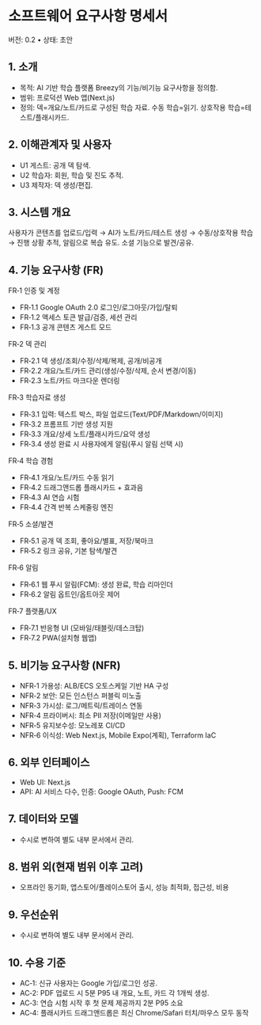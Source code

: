 # 소프트웨어 요구사항 명세서

버전: 0.2 • 상태: 초안

## 1. 소개

- 목적: AI 기반 학습 플랫폼 Breezy의 기능/비기능 요구사항을 정의함.
- 범위: 프로덕션 Web 앱(Next.js)
- 정의: 덱=개요/노트/카드로 구성된 학습 자료. 수동 학습=읽기. 상호작용 학습=테스트/플래시카드.

## 2. 이해관계자 및 사용자

- U1 게스트: 공개 덱 탐색.
- U2 학습자: 회원, 학습 및 진도 추적.
- U3 제작자: 덱 생성/편집.

## 3. 시스템 개요

사용자가 콘텐츠를 업로드/입력 → AI가 노트/카드/테스트 생성 → 수동/상호작용 학습 → 진행 상황 추적, 알림으로 복습 유도. 소셜 기능으로 발견/공유.

## 4. 기능 요구사항 (FR)

FR‑1 인증 및 계정

- FR‑1.1 Google OAuth 2.0 로그인/로그아웃/가입/탈퇴
- FR‑1.2 액세스 토큰 발급/검증, 세션 관리
- FR‑1.3 공개 콘텐츠 게스트 모드

FR‑2 덱 관리

- FR‑2.1 덱 생성/조회/수정/삭제/복제, 공개/비공개
- FR‑2.2 개요/노트/카드 관리(생성/수정/삭제, 순서 변경/이동)
- FR‑2.3 노트/카드 마크다운 렌더링

FR‑3 학습자료 생성

- FR‑3.1 입력: 텍스트 박스, 파일 업로드(Text/PDF/Markdown/이미지)
- FR‑3.2 프롬프트 기반 생성 지원
- FR‑3.3 개요/상세 노트/플래시카드/요약 생성
- FR‑3.4 생성 완료 시 사용자에게 알림(푸시 알림 선택 시)

FR‑4 학습 경험

- FR‑4.1 개요/노트/카드 수동 읽기
- FR‑4.2 드래그앤드롭 플래시카드 + 효과음
- FR‑4.3 AI 연습 시험
- FR‑4.4 간격 반복 스케줄링 엔진

FR‑5 소셜/발견

- FR‑5.1 공개 덱 조회, 좋아요/별표, 저장/북마크
- FR‑5.2 링크 공유, 기본 탐색/발견

FR‑6 알림

- FR‑6.1 웹 푸시 알림(FCM): 생성 완료, 학습 리마인더
- FR‑6.2 알림 옵트인/옵트아웃 제어

FR‑7 플랫폼/UX

- FR‑7.1 반응형 UI (모바일/태블릿/데스크탑)
- FR‑7.2 PWA(설치형 웹앱)

## 5. 비기능 요구사항 (NFR)

- NFR‑1 가용성: ALB/ECS 오토스케일 기반 HA 구성
- NFR‑2 보안: 모든 인스턴스 퍼블릭 미노출
- NFR‑3 가시성: 로그/메트릭/트레이스 연동
- NFR‑4 프라이버시: 최소 PII 저장(이메일만 사용)
- NFR‑5 유지보수성: 모노레포 CI/CD
- NFR‑6 이식성: Web Next.js, Mobile Expo(계획), Terraform IaC

## 6. 외부 인터페이스

- Web UI: Next.js
- API: AI 서비스 다수, 인증: Google OAuth, Push: FCM

## 7. 데이터와 모델

- 수시로 변하여 별도 내부 문서에서 관리.

## 8. 범위 외(현재 범위 이후 고려)

- 오프라인 동기화, 앱스토어/플레이스토어 출시, 성능 최적화, 접근성, 비용

## 9. 우선순위

- 수시로 변하여 별도 내부 문서에서 관리.

## 10. 수용 기준

- AC‑1: 신규 사용자는 Google 가입/로그인 성공.
- AC‑2: PDF 업로드 시 5분 P95 내 개요, 노트, 카드 각 1개씩 생성.
- AC‑3: 연습 시험 시작 후 첫 문제 제공까지 2분 P95 소요
- AC‑4: 플래시카드 드래그앤드롭은 최신 Chrome/Safari 터치/마우스 모두 동작
